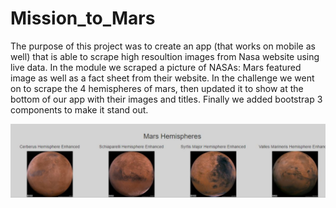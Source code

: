 # Mission_to_Mars

The purpose of this project was to create an app (that works on mobile as well) that is able to scrape high resoultion images from Nasa website using live data. In the module we scraped a picture of NASAs: Mars featured image as well as a fact sheet from their website. In the challenge we went on to scrape the 4 hemispheres of mars, then updated it to show at the bottom of our app with their images and titles. Finally we added bootstrap 3 components to make it stand out. 

![](https://github.com/DanMarks12/Mission_to_Mars/blob/main/Hemispheres.JPG)
